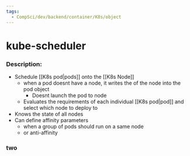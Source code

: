 ```yaml
---
tags:
  - CompSci/dev/backend/container/K8s/object
---
```

# kube-scheduler
### Description:
- Schedule [[K8s pod|pods]] onto the [[K8s Node]]
	- when a pod doesnt have a node, it writes the of the node into the pod object
		- Doesnt launch the pod to node
	- Evaluates the requirements of each individual [[K8s pod|pod]] and select which node to deploy to
- Knows the state of all nodes
- Can define affinity parameters
	- when a group of pods should run on a same node
	- or anti-affinity
### two